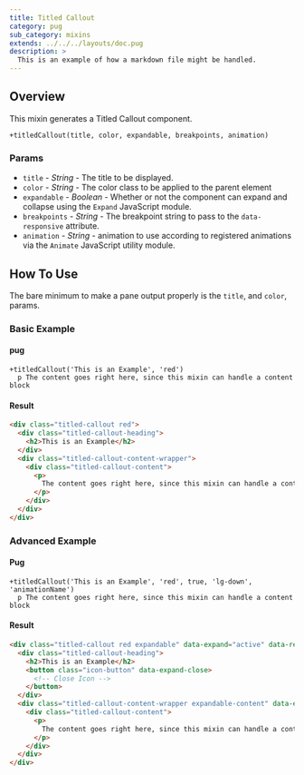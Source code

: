 ```yaml
---
title: Titled Callout
category: pug
sub_category: mixins
extends: ../../../layouts/doc.pug
description: >
  This is an example of how a markdown file might be handled.
---
```


## Overview

This mixin generates a Titled Callout component.

```pug
+titledCallout(title, color, expandable, breakpoints, animation)
```

### Params

- `title` - *String* - The title to be displayed.
- `color` - *String* - The color class to be applied to the parent element
- `expandable` - *Boolean* - Whether or not the component can expand and collapse using the `Expand`
  JavaScript module.
- `breakpoints` - *String* - The breakpoint string to pass to the `data-responsive` attribute.
- `animation` - *String* - animation to use according to registered animations via the `Animate`
  JavaScript utility module.


## How To Use


The bare minimum to make a pane output properly is the `title`, and `color`, params.


### Basic Example

#### pug

```pug
+titledCallout('This is an Example', 'red')
  p The content goes right here, since this mixin can handle a content block
```

#### Result

```html
<div class="titled-callout red">
  <div class="titled-callout-heading">
    <h2>This is an Example</h2>
  </div>
  <div class="titled-callout-content-wrapper">
    <div class="titled-callout-content">
      <p>
        The content goes right here, since this mixin can handle a content block
      </p>
    </div>
  </div>
</div>
```

### Advanced Example

#### Pug

```pug
+titledCallout('This is an Example', 'red', true, 'lg-down', 'animationName')
  p The content goes right here, since this mixin can handle a content block
```

#### Result

```html
<div class="titled-callout red expandable" data-expand="active" data-responsive="lg-down" data-animation="animationName">
  <div class="titled-callout-heading">
    <h2>This is an Example</h2>
    <button class="icon-button" data-expand-close>
      <!-- Close Icon -->
    </button>
  </div>
  <div class="titled-callout-content-wrapper expandable-content" data-expand-close>
    <div class="titled-callout-content">
      <p>
        The content goes right here, since this mixin can handle a content block
      </p>
    </div>
  </div>
</div>
```
